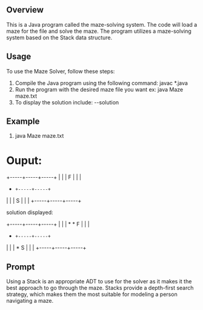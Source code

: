 ## Overview
This is a Java program called the maze-solving system. The code will load a maze for the file and solve the maze. The program utilizes a maze-solving system based on the Stack data structure.

## Usage
To use the Maze Solver, follow these steps:
1. Compile the Java program using the following command:
    javac *.java
2. Run the program with the desired maze file you want 
    ex: java Maze maze.txt
3. To display the solution include:
    --solution

## Example 
1. java Maze maze.txt

# Ouput: 

+-----+-----+-----+
|                 |
|              F  |
|                 |
+     +-----+-----+
|                 |
|        S        |
|                 |
+-----+-----+-----+

solution displayed:

+-----+-----+-----+
|                 |
|  *     *     F  |
|                 |
+     +-----+-----+
|                 |
|  *     S        |
|                 |
+-----+-----+-----+


## Prompt
Using a Stack is an appropriate ADT to use for the solver as it makes it the best approach to go through the maze. Stacks provide a depth-first search strategy, which makes them the most suitable for modeling a person navigating a maze. 
